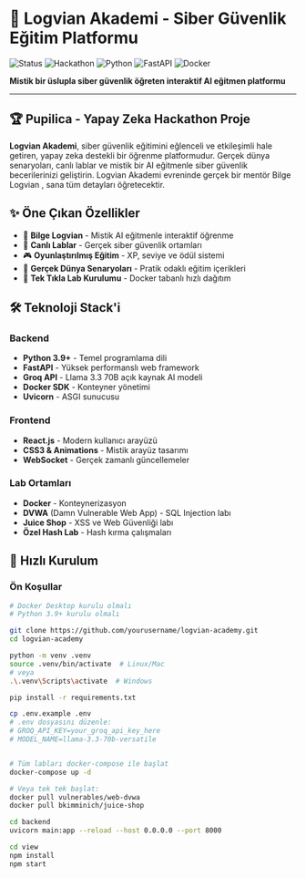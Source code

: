 # 🔮 Logvian Akademi - Siber Güvenlik Eğitim Platformu

![Status](https://img.shields.io/badge/Status-Active-brightgreen)
![Hackathon](https://img.shields.io/badge/Hackathon-Winner-blue)
![Python](https://img.shields.io/badge/Python-3.9%2B-blue)
![FastAPI](https://img.shields.io/badge/FastAPI-0.104.1-green)
![Docker](https://img.shields.io/badge/Docker-Enabled-blue)

**Mistik bir üslupla siber güvenlik öğreten interaktif AI eğitmen platformu**

---

## 🏆 Pupilica - Yapay Zeka Hackathon Proje

**Logvian Akademi**, siber güvenlik eğitimini eğlenceli ve etkileşimli hale getiren, yapay zeka destekli bir öğrenme platformudur. Gerçek dünya senaryoları, canlı lablar ve mistik bir AI eğitmenle siber güvenlik becerilerinizi geliştirin. Logvian Akademi evreninde gerçek bir mentör Bilge Logvian , sana tüm detayları öğretecektir.

## ✨ Öne Çıkan Özellikler

- 🤖 **Bilge Logvian** - Mistik AI eğitmenle interaktif öğrenme
- 🧪 **Canlı Lablar** - Gerçek siber güvenlik ortamları
- 🎮 **Oyunlaştırılmış Eğitim** - XP, seviye ve ödül sistemi
- 🔐 **Gerçek Dünya Senaryoları** - Pratik odaklı eğitim içerikleri
- 🚀 **Tek Tıkla Lab Kurulumu** - Docker tabanlı hızlı dağıtım

## 🛠️ Teknoloji Stack'i

### Backend
- **Python 3.9+** - Temel programlama dili
- **FastAPI** - Yüksek performanslı web framework
- **Groq API** - Llama 3.3 70B açık kaynak AI modeli
- **Docker SDK** - Konteyner yönetimi
- **Uvicorn** - ASGI sunucusu

### Frontend
- **React.js** - Modern kullanıcı arayüzü
- **CSS3 & Animations** - Mistik arayüz tasarımı
- **WebSocket** - Gerçek zamanlı güncellemeler

### Lab Ortamları
- **Docker** - Konteynerizasyon
- **DVWA** (Damn Vulnerable Web App) - SQL Injection labı
- **Juice Shop** - XSS ve Web Güvenliği labı
- **Özel Hash Lab** - Hash kırma çalışmaları

## 🚀 Hızlı Kurulum

### Ön Koşullar
```bash
# Docker Desktop kurulu olmalı
# Python 3.9+ kurulu olmalı

git clone https://github.com/yourusername/logvian-academy.git
cd logvian-academy

python -m venv .venv
source .venv/bin/activate  # Linux/Mac
# veya
.\.venv\Scripts\activate  # Windows

pip install -r requirements.txt

cp .env.example .env
# .env dosyasını düzenle:
# GROQ_API_KEY=your_groq_api_key_here
# MODEL_NAME=llama-3.3-70b-versatile


# Tüm labları docker-compose ile başlat
docker-compose up -d

# Veya tek tek başlat:
docker pull vulnerables/web-dvwa
docker pull bkimminich/juice-shop

cd backend
uvicorn main:app --reload --host 0.0.0.0 --port 8000

cd view
npm install
npm start

